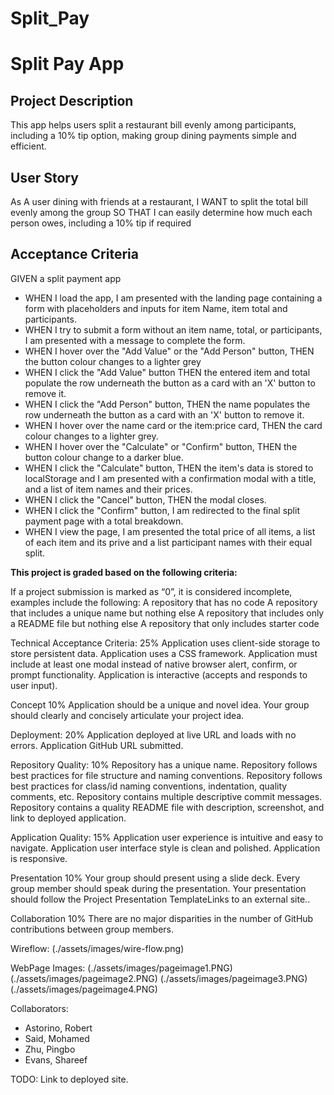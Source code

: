 # Split_Pay
# Split Pay App

## Project Description
This app helps users split a restaurant bill evenly among participants, including a 10% tip option, making group dining payments simple and efficient.

## User Story

As A user dining with friends at a restaurant,
I WANT to split the total bill evenly among the group
SO THAT I can easily determine how much each person owes, including a 10% tip if required

## Acceptance Criteria

GIVEN a split payment app
- WHEN I load the app, 
I am presented with the landing page containing a form with placeholders and inputs for item Name, item total and participants.
- WHEN I try to submit a form without an item name, total, or participants,
I am presented with a message to complete the form.
- WHEN I hover over the "Add Value" or the "Add Person" button,
THEN the button colour changes to a lighter grey
- WHEN I click the "Add Value" button
THEN the entered item and total populate the row underneath the button as a card with an 'X' button to remove it.
- WHEN I click the "Add Person" button,
THEN the name populates the row underneath the button as a card with an 'X' button to remove it.
- WHEN I hover over the name card or the item:price card,
THEN the card colour changes to a lighter grey.
- WHEN I hover over the "Calculate" or "Confirm" button,
THEN the button colour change to a darker blue.
- WHEN I click the "Calculate" button,
THEN the item's data is stored to localStorage and I am presented with a confirmation modal with a title, and a list of item names and their prices.
- WHEN I click the "Cancel" button,
THEN the modal closes.
- WHEN I click the "Confirm" button,
I am redirected to the final split payment page with a total breakdown.
- WHEN I view the page,
I am presented the total price of all items, a list of each item and its prive and a list participant names with their equal split.


**This project is graded based on the following criteria:**

If a project submission is marked as “0”, it is considered incomplete, examples include the following:
A repository that has no code
A repository that includes a unique name but nothing else
A repository that includes only a README file but nothing else
A repository that only includes starter code

Technical Acceptance Criteria: 25%
Application uses client-side storage to store persistent data.
Application uses a CSS framework.
Application must include at least one modal instead of native browser alert, confirm, or prompt functionality.
Application is interactive (accepts and responds to user input).

Concept 10%
Application should be a unique and novel idea.
Your group should clearly and concisely articulate your project idea.

Deployment: 20%
Application deployed at live URL and loads with no errors.
Application GitHub URL submitted.

Repository Quality: 10%
Repository has a unique name.
Repository follows best practices for file structure and naming conventions.
Repository follows best practices for class/id naming conventions, indentation, quality comments, etc.
Repository contains multiple descriptive commit messages.
Repository contains a quality README file with description, screenshot, and link to deployed application.

Application Quality: 15%
Application user experience is intuitive and easy to navigate.
Application user interface style is clean and polished.
Application is responsive.

Presentation 10%
Your group should present using a slide deck.
Every group member should speak during the presentation.
Your presentation should follow the Project Presentation TemplateLinks to an external site..

Collaboration 10%
There are no major disparities in the number of GitHub contributions between group members.

Wireflow:
(./assets/images/wire-flow.png)

WebPage Images:
(./assets/images/pageimage1.PNG)
(./assets/images/pageimage2.PNG)
(./assets/images/pageimage3.PNG)
(./assets/images/pageimage4.PNG)

Collaborators:
- Astorino, Robert
- Said, Mohamed
- Zhu, Pingbo
- Evans, Shareef

TODO: Link to deployed site.